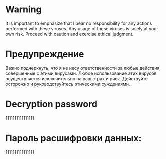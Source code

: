 # Warning
It is important to emphasize that I bear no responsibility for any actions performed with these viruses. Any usage of these viruses is solely at your own risk. Proceed with caution and exercise ethical judgment.

# Предупреждение
Важно подчеркнуть, что я не несу ответственности за любые действия, совершенные с этими вирусами. Любое использование этих вирусов осуществляется исключительно на ваш страх и риск. Действуйте осторожно и руководствуйтесь этическими суждениями.

# Decryption password
1111111111111111

# Пароль расшифровки данных:
1111111111111111
